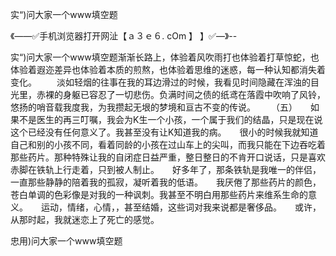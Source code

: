 实“)问大家一个www填空题

《——✅手机浏览器打开网沚【ａ３ｅ６. cOm 】 】✅—》--

实“)问大家一个www填空题渐渐长路上，体验着风吹雨打也体验着打草惊蛇，也体验着遐迩差异也体验着本质的煎熬，也体验着思维的迷惑，每一种认知都消失着变化。
　　淡如轻烟的往事在我的耳边滑过的时候，我看见时间隐藏在浑浊的目光里，赤裸的身躯已容忍了一切悲伤。负满时间之债的纸鸢在落霞中吹响了风铃，悠扬的哨音载我度我，为我攒起无垠的梦境和亘古不变的传说。
　　（五）　　如果不是医生的再三叮嘱，我会为K生一个小孩，一个属于我们的结晶，只是现在说这个已经没有任何意义了。我甚至没有让K知道我的病。　　很小的时候我就知道自己和别的小孩不同，看着同龄的小孩在过山车上的尖叫，而我只能在下边吞吃着那些药片。那种特殊让我的自闭症日益严重，整日整日的不肯开口说话，只是喜欢赤脚在铁轨上行走着，只到被人制止。　　好多年了，那条铁轨是我唯一的伴侣，一直那些静静的陪着我的孤寂，凝听着我的低语。　　我厌倦了那些药片的颜色，苍白单调的色彩像是对我的一种讽刺。我甚至不明白用那些药片来维系生命的意义。　　运动，情绪，心情，，甚至结婚，这些词对我来说都是奢侈品。　　或许，从那时起，我就迷恋上了死亡的感觉。





忠用)问大家一个www填空题
